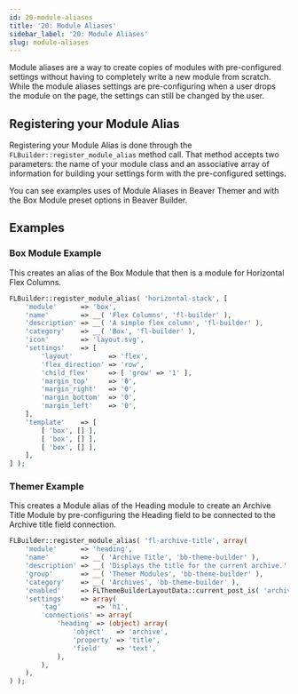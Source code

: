 ```yaml
---
id: 20-module-aliases
title: '20: Module Aliases'
sidebar_label: '20: Module Aliases'
slug: module-aliases
---
```

Module aliases are a way to create copies of modules with pre-configured settings without having to completely write a new module from scratch.   While the module aliases settings are pre-configuring when a user drops the module on the page, the settings can still be changed by the user. 

## Registering your Module Alias
Registering your Module Alias is done through the `FLBuilder::register_module_alias` method call. That method accepts two parameters: the name of your module class and an associative array of information for building your settings form with the pre-configured settings.

You can see examples uses of Module Aliases in Beaver Themer and with the Box Module preset options in Beaver Builder.  
## Examples

### Box Module Example
This creates an alias of the Box Module that then is a module for Horizontal Flex Columns.

```php
FLBuilder::register_module_alias( 'horizontal-stack', [
	'module'      => 'box',
	'name'        => __( 'Flex Columns', 'fl-builder' ),
	'description' => __( 'A simple flex column', 'fl-builder' ),
	'category'    => __( 'Box', 'fl-builder' ),
	'icon'        => 'layout.svg',
	'settings'    => [
		'layout'         => 'flex',
		'flex_direction' => 'row',
		'child_flex'     => [ 'grow' => '1' ],
		'margin_top'     => '0',
		'margin_right'   => '0',
		'margin_bottom'  => '0',
		'margin_left'    => '0',
	],
	'template'    => [
		[ 'box', [] ],
		[ 'box', [] ],
		[ 'box', [] ],
	],
] );
```
### Themer Example
This creates a Module alias of the Heading module to create an Archive Title Module by pre-configuring the Heading field to be connected to the Archive title field connection. 

```php
FLBuilder::register_module_alias( 'fl-archive-title', array(
	'module'      => 'heading',
	'name'        => __( 'Archive Title', 'bb-theme-builder' ),
	'description' => __( 'Displays the title for the current archive.', 'bb-theme-builder' ),
	'group'       => __( 'Themer Modules', 'bb-theme-builder' ),
	'category'    => __( 'Archives', 'bb-theme-builder' ),
	'enabled'     => FLThemeBuilderLayoutData::current_post_is( 'archive' ),
	'settings'    => array(
		'tag'         => 'h1',
		'connections' => array(
			'heading' => (object) array(
				'object'   => 'archive',
				'property' => 'title',
				'field'    => 'text',
			),
		),
	),
) );
```

